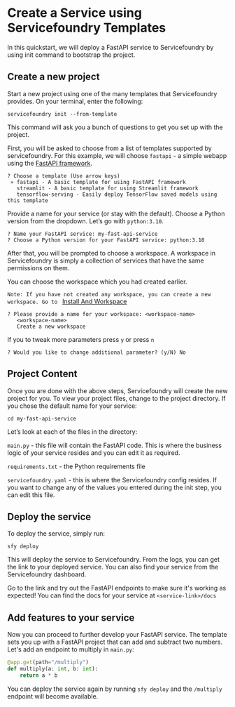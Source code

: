 # Create a Service using Servicefoundry Templates

In this quickstart, we will deploy a FastAPI service to Servicefoundry by using init command to bootstrap the project.

## Create a new project
Start a new project using one of the many templates that Servicefoundry provides. On your terminal, enter the following:

```
servicefoundry init --from-template
```

This command will ask you a bunch of questions to get you set up with the project.

First, you will be asked to choose from a list of templates supported by servicefoundry. For this example, we will choose `fastapi` - a simple webapp using the [FastAPI framework](https://fastapi.tiangolo.com).

```
? Choose a template (Use arrow keys)
 » fastapi - A basic template for using FastAPI framework
   streamlit - A basic template for using Streamlit framework
   tensorflow-serving - Easily deploy TensorFlow saved models using this template
```

Provide a name for your service (or stay with the default). Choose a Python version from the dropdown. Let’s go with `python:3.10`.

```
? Name your FastAPI service: my-fast-api-service
? Choose a Python version for your FastAPI service: python:3.10
```

After that, you will be prompted to choose a workspace. A workspace in Servicefoundry is simply a collection of services that have the same permissions on them.

You can choose the workspace which you had created earlier.

`Note: If you have not created any workspace, you can create a new workspace. Go to `
[Install And Workspace](install-and-workspace.md)

```
? Please provide a name for your workspace: <workspace-name>
   <workspace-name>
   Create a new workspace
```

If you to tweak more parameters press `y` or press `n`

```
? Would you like to change additional parameter? (y/N) No
```

## Project Content

Once you are done with the above steps, Servicefoundry will create the new project for you. To view your project files, change to the project directory. If you chose the default name for your service:

```
cd my-fast-api-service
```

Let’s look at each of the files in the directory:

`main.py` - this file will contain the FastAPI code. This is where the business logic of your service resides and you can edit it as required.

`requirements.txt` - the Python requirements file

`servicefoundry.yaml` - this is where the Servicefoundry config resides. If you want to change any of the values you entered during the init step, you can edit this file.

## Deploy the service
To deploy the service, simply run:

```
sfy deploy
```

This will deploy the service to Servicefoundry. From the logs, you can get the link to your deployed service. You can also find your service from the Servicefoundry dashboard.

Go to the link and try out the FastAPI endpoints to make sure it's working as expected! You can find the docs for your service at `<service-link>/docs`

## Add features to your service
Now you can proceed to further develop your FastAPI service. The template sets you up with a FastAPI project that can add and subtract two numbers. Let's add an endpoint to multiply in `main.py`:

```python
@app.get(path="/multiply")
def multiply(a: int, b: int):
    return a * b
```

You can deploy the service again by running `sfy deploy` and the `/multiply` endpoint will become available.
